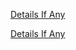 [Details If Any](https://github.com/deathbybandaid/piholeparser/blob/master/RecentRunLogs/parsingscripts/actualparsing/90-Removing-Duplicate-Lines.log)

[Details If Any](https://github.com/deathbybandaid/piholeparser/blob/master/RecentRunLogs/parsingscripts/hpHostsPartial.md)


